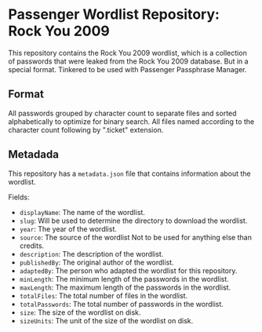 # Passenger Wordlist Repository: Rock You 2009

This repository contains the Rock You 2009 wordlist, which is a collection of passwords that were leaked from the Rock You 2009 database. But in a special format. Tinkered to be used with Passenger Passphrase Manager.

## Format

All passwords grouped by character count to separate files and sorted alphabetically to optimize for binary search. All files named according to the character count following by ".ticket" extension.

## Metadada

This repository has a `metadata.json` file that contains information about the wordlist.

Fields:

- `displayName`: The name of the wordlist.
- `slug`: Will be used to determine the directory to download the wordlist.
- `year`: The year of the wordlist.
- `source`: The source of the wordlist Not to be used for anything else than credits.
- `description`: The description of the wordlist.
- `publishedBy`: The original author of the wordlist.
- `adaptedBy`: The person who adapted the wordlist for this repository.
- `minLength`: The minimum length of the passwords in the wordlist.
- `maxLength`: The maximum length of the passwords in the wordlist.
- `totalFiles`: The total number of files in the wordlist.
- `totalPasswords`: The total number of passwords in the wordlist.
- `size`: The size of the wordlist on disk.
- `sizeUnits`: The unit of the size of the wordlist on disk.